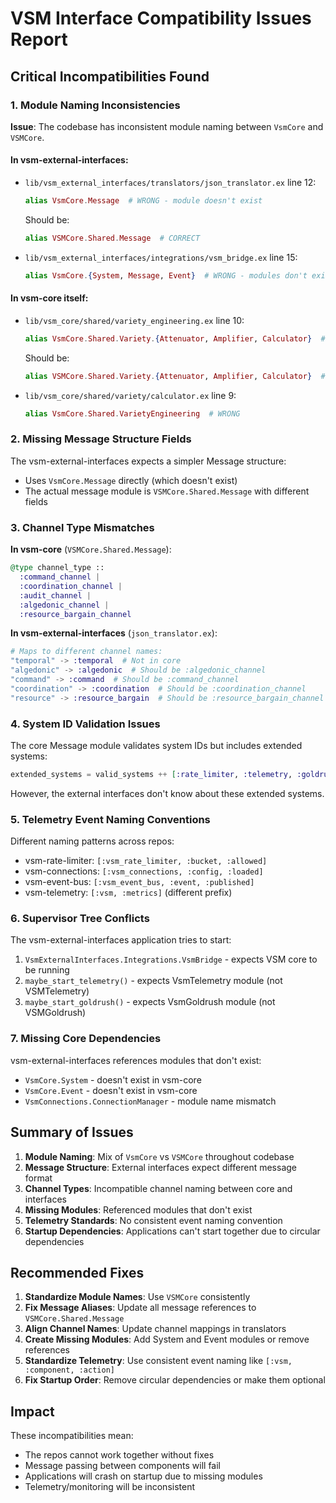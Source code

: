 # VSM Interface Compatibility Issues Report

## Critical Incompatibilities Found

### 1. Module Naming Inconsistencies

**Issue**: The codebase has inconsistent module naming between `VsmCore` and `VSMCore`.

#### In vsm-external-interfaces:
- `lib/vsm_external_interfaces/translators/json_translator.ex` line 12:
  ```elixir
  alias VsmCore.Message  # WRONG - module doesn't exist
  ```
  Should be:
  ```elixir
  alias VSMCore.Shared.Message  # CORRECT
  ```

- `lib/vsm_external_interfaces/integrations/vsm_bridge.ex` line 15:
  ```elixir
  alias VsmCore.{System, Message, Event}  # WRONG - modules don't exist
  ```

#### In vsm-core itself:
- `lib/vsm_core/shared/variety_engineering.ex` line 10:
  ```elixir
  alias VsmCore.Shared.Variety.{Attenuator, Amplifier, Calculator}  # WRONG
  ```
  Should be:
  ```elixir
  alias VSMCore.Shared.Variety.{Attenuator, Amplifier, Calculator}  # CORRECT
  ```

- `lib/vsm_core/shared/variety/calculator.ex` line 9:
  ```elixir
  alias VsmCore.Shared.VarietyEngineering  # WRONG
  ```

### 2. Missing Message Structure Fields

The vsm-external-interfaces expects a simpler Message structure:
- Uses `VsmCore.Message` directly (which doesn't exist)
- The actual message module is `VSMCore.Shared.Message` with different fields

### 3. Channel Type Mismatches

**In vsm-core** (`VSMCore.Shared.Message`):
```elixir
@type channel_type :: 
  :command_channel |
  :coordination_channel |
  :audit_channel |
  :algedonic_channel |
  :resource_bargain_channel
```

**In vsm-external-interfaces** (`json_translator.ex`):
```elixir
# Maps to different channel names:
"temporal" -> :temporal  # Not in core
"algedonic" -> :algedonic  # Should be :algedonic_channel
"command" -> :command  # Should be :command_channel
"coordination" -> :coordination  # Should be :coordination_channel
"resource" -> :resource_bargain  # Should be :resource_bargain_channel
```

### 4. System ID Validation Issues

The core Message module validates system IDs but includes extended systems:
```elixir
extended_systems = valid_systems ++ [:rate_limiter, :telemetry, :goldrush, :starter_system, :ecosystem_test]
```

However, the external interfaces don't know about these extended systems.

### 5. Telemetry Event Naming Conventions

Different naming patterns across repos:
- vsm-rate-limiter: `[:vsm_rate_limiter, :bucket, :allowed]`
- vsm-connections: `[:vsm_connections, :config, :loaded]`
- vsm-event-bus: `[:vsm_event_bus, :event, :published]`
- vsm-telemetry: `[:vsm, :metrics]` (different prefix)

### 6. Supervisor Tree Conflicts

The vsm-external-interfaces application tries to start:
1. `VsmExternalInterfaces.Integrations.VsmBridge` - expects VSM core to be running
2. `maybe_start_telemetry()` - expects VsmTelemetry module (not VSMTelemetry)
3. `maybe_start_goldrush()` - expects VsmGoldrush module (not VSMGoldrush)

### 7. Missing Core Dependencies

vsm-external-interfaces references modules that don't exist:
- `VsmCore.System` - doesn't exist in vsm-core
- `VsmCore.Event` - doesn't exist in vsm-core
- `VsmConnections.ConnectionManager` - module name mismatch

## Summary of Issues

1. **Module Naming**: Mix of `VsmCore` vs `VSMCore` throughout codebase
2. **Message Structure**: External interfaces expect different message format
3. **Channel Types**: Incompatible channel naming between core and interfaces
4. **Missing Modules**: Referenced modules that don't exist
5. **Telemetry Standards**: No consistent event naming convention
6. **Startup Dependencies**: Applications can't start together due to circular dependencies

## Recommended Fixes

1. **Standardize Module Names**: Use `VSMCore` consistently
2. **Fix Message Aliases**: Update all message references to `VSMCore.Shared.Message`
3. **Align Channel Names**: Update channel mappings in translators
4. **Create Missing Modules**: Add System and Event modules or remove references
5. **Standardize Telemetry**: Use consistent event naming like `[:vsm, :component, :action]`
6. **Fix Startup Order**: Remove circular dependencies or make them optional

## Impact

These incompatibilities mean:
- The repos cannot work together without fixes
- Message passing between components will fail
- Applications will crash on startup due to missing modules
- Telemetry/monitoring will be inconsistent